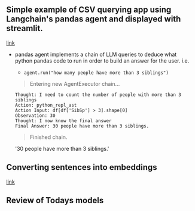 ## Simple example of CSV querying app using Langchain's pandas agent and displayed with streamlit.

[link](https://dev.to/ngonidzashe/chat-with-your-csv-visualize-your-data-with-langchain-and-streamlit-ej7)
- pandas agent implements a chain of LLM queries to deduce what python pandas code to run in order to build an answer for the user. i.e.
    - `agent.run("how many people have more than 3 siblings")`
    > Entering new AgentExecutor chain...

    ```
    Thought: I need to count the number of people with more than 3 siblings
    Action: python_repl_ast
    Action Input: df[df['SibSp'] > 3].shape[0]
    Observation: 30
    Thought: I now know the final answer
    Final Answer: 30 people have more than 3 siblings.
    ```

    > Finished chain.

    '30 people have more than 3 siblings.'


## Converting sentences into embeddings
[link](https://www.sbert.net/)


## Review of Todays models

